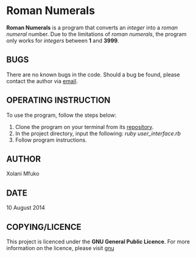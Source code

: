 Roman Numerals
==============

**Roman Numerals** is a program that converts an *integer* into a
*roman numeral* number. Due to the limitations of *roman numerals*, the program only works for *integers* between **1** and **3999**.


BUGS
----
There are no known bugs in the code. Should a bug be found, please
contact the author via [email](xmfuko@gmail.com).


OPERATING INSTRUCTION
---------------------
To use the program, follow the steps below:

1. Clone the program on your terminal from its [repository](https://github.com/EcksZA/roman_numerals_ruby).
2. In the project directory, input the following: *ruby user_interface.rb*
3. Follow program instructions.


AUTHOR
------
Xolani Mfuko


DATE
----
10 August 2014


COPYING/LICENCE
---------------
This project is licenced under the **GNU General Public Licence**.
For more information on the licence, please visit [gnu](http://www.gnu.org/copyleft/gpl.html)



